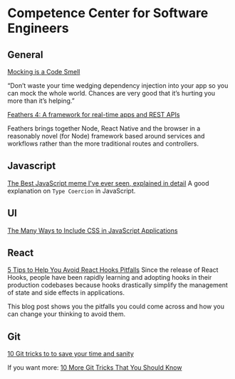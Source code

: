 # Competence Center for Software Engineers

## General

[Mocking is a Code Smell](https://medium.com/javascript-scene/mocking-is-a-code-smell-944a70c90a6a) 

“Don’t waste your time wedging dependency injection into your app so you can mock the whole world.
Chances are very good that it’s hurting you more than it’s helping.”

[Feathers 4: A framework for real-time apps and REST APIs](https://blog.feathersjs.com/introducing-feathers-4-a-framework-for-real-time-apps-and-rest-apis-afff3819055b)

Feathers brings together Node, React Native and the browser in a reasonably novel (for Node) framework based around services and workflows rather than the more traditional routes and controllers.

## Javascript

[The Best JavaScript meme I've ever seen, explained in detail](https://www.freecodecamp.org/news/explaining-the-best-javascript-meme-i-have-ever-seen/) 
A good explanation on `Type Coercion` in JavaScript.
 
## UI

[The Many Ways to Include CSS in JavaScript Applications](https://css-tricks.com/the-many-ways-to-include-css-in-javascript-applications/)
 
## React
 
[5 Tips to Help You Avoid React Hooks Pitfalls](https://kentcdodds.com/blog/react-hooks-pitfalls)
Since the release of React Hooks, people have been rapidly learning and adopting hooks in their production codebases because hooks drastically simplify the management of state and side effects in applications.

This blog post shows you the pitfalls you could come across and how you can change your thinking to avoid them.
 
## Git  
 
[10 Git tricks to to save your time and sanity](https://dev.to/jacobherrington/10-git-tricks-to-save-your-time-and-sanity-289h)

If you want more: [10 More Git Tricks That You Should Know](https://dev.to/jacobherrington/10-more-git-tricks-that-you-should-know-3bbp)
